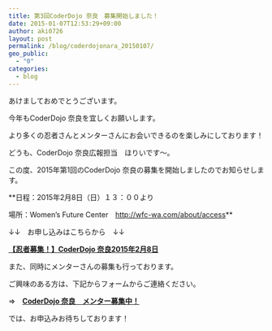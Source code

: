 ```yaml
---
title: 第3回CoderDojo 奈良　募集開始しました！
date: 2015-01-07T12:53:29+09:00
author: aki0726
layout: post
permalink: /blog/coderdojonara_20150107/
geo_public:
  - "0"
categories:
  - blog
---
```

あけましておめでとうございます。
  
今年もCoderDojo 奈良を宜しくお願いします。
  
より多くの忍者さんとメンターさんにお会いできるのを楽しみにしております！

どうも、CoderDojo 奈良広報担当　ほりいです～。
  
この度、2015年第1回のCoderDojo 奈良の募集を開始しましたのでお知らせします。
  
**日程：2015年2月8日（日）１３：００より
  
場所：Women&#8217;s Future Center　<a href="http://wfc-wa.com/about/access" target="_blank">http://wfc-wa.com/about/access</a>**

↓↓　お申し込みはこちらから　↓↓
  
**<a href="http://coderdojo-nara.doorkeeper.jp/events/19366" target="_blank">【忍者募集！】CoderDojo 奈良2015年2月8日</a>**

また、同時にメンターさんの募集も行っております。
  
ご興味のある方は、下記からフォームからご連絡ください。
  
⇒　**[CoderDojo 奈良　メンター募集中！](https://coderdojonara.wordpress.com/join_us/)**

では、お申込みお待ちしております！